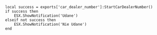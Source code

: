     local success = exports['car_dealer_number']:StartCarDealerNumber()
    if success then
        ESX.ShowNotification('Udane')
    elseif not success then
        ESX.ShowNotification('Nie Udane')
    end